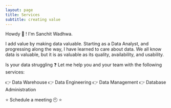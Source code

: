 ```yaml
---
layout: page
title: Services
subtitle: creating value
---
```


Howdy :wave: ! I'm Sanchit Wadhwa.

I add value by making data valuable. Starting as a Data Analyst, and progressing along the way, I have learned to care about data. We all know data is valuable, but it is as valuable as its quality, availability, and usability. 

Is your data struggling :question: 
Let me help you and your team with the following services:

:point_right: Data Warehouse
:point_right: Data Engineering
:point_right: Data Management
:point_right: Database Administration


:star: Schedule a meeting  :clock10: :star:

<!-- Calendly inline widget begin -->
<div class="calendly-inline-widget" data-url="https://calendly.com/wadhwa?hide_landing_page_details=1&hide_gdpr_banner=1" style="min-width:320px;height:700px;"></div>
<script type="text/javascript" src="https://assets.calendly.com/assets/external/widget.js" async></script>
<!-- Calendly inline widget end -->
